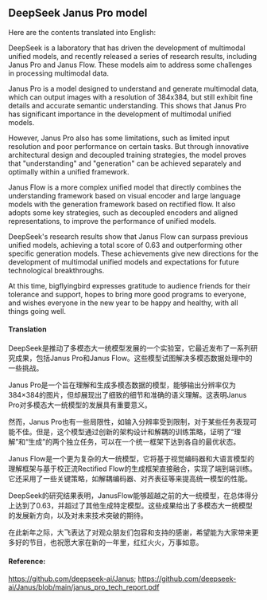 ## DeepSeek Janus Pro model

Here are the contents translated into English:

DeepSeek is a laboratory that has driven the development of multimodal unified models, and recently released a series of research results, including Janus Pro and Janus Flow. These models aim to address some challenges in processing multimodal data.

Janus Pro is a model designed to understand and generate multimodal data, which can output images with a resolution of 384x384, but still exhibit fine details and accurate semantic understanding. This shows that Janus Pro has significant importance in the development of multimodal unified models.

However, Janus Pro also has some limitations, such as limited input resolution and poor performance on certain tasks. But through innovative architectural design and decoupled training strategies, the model proves that "understanding" and "generation" can be achieved separately and optimally within a unified framework.

Janus Flow is a more complex unified model that directly combines the understanding framework based on visual encoder and large language models with the generation framework based on rectified flow. It also adopts some key strategies, such as decoupled encoders and aligned representations, to improve the performance of unified models.

DeepSeek's research results show that Janus Flow can surpass previous unified models, achieving a total score of 0.63 and outperforming other specific generation models. These achievements give new directions for the development of multimodal unified models and expectations for future technological breakthroughs.

At this time, bigflyingbird expresses gratitude to audience friends for their tolerance and support, hopes to bring more good programs to everyone, and wishes everyone in the new year to be happy and healthy, with all things going well.

#### Translation 

DeepSeek是推动了多模态大一统模型发展的一个实验室，它最近发布了一系列研究成果，包括Janus Pro和Janus Flow。这些模型试图解决多模态数据处理中的一些挑战。

Janus Pro是一个旨在理解和生成多模态数据的模型，能够输出分辨率仅为384×384的图片，但却展现出了细致的细节和准确的语义理解。这表明Janus Pro对多模态大一统模型的发展具有重要意义。

然而，Janus Pro也有一些局限性，如输入分辨率受到限制，对于某些任务表现可能不佳。但是，这个模型通过创新的架构设计和解耦的训练策略，证明了“理解”和“生成”的两个独立任务，可以在一个统一框架下达到各自的最优状态。

Janus Flow是一个更为复杂的大一统模型，它将基于视觉编码器和大语言模型的理解框架与基于校正流Rectified Flow的生成框架直接融合，实现了端到端训练。它还采用了一些关键策略，如解耦编码器、对齐表征等来提高统一模型的性能。

DeepSeek的研究结果表明，JanusFlow能够超越之前的大一统模型，在总体得分上达到了0.63，并超过了其他生成特定模型。这些成果给出了多模态大一统模型的发展新方向，以及对未来技术突破的期待。

在此新年之际，大飞表达了对观众朋友们包容和支持的感谢，希望能为大家带来更多好的节目，也祝愿大家在新的一年里，红红火火，万事如意。

#### Reference: 

https://github.com/deepseek-ai/Janus; https://github.com/deepseek-ai/Janus/blob/main/janus_pro_tech_report.pdf